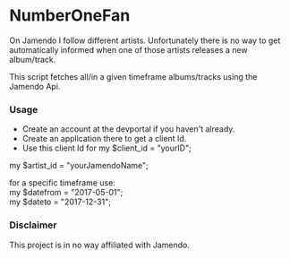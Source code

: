 # NumberOneFan

On Jamendo I follow different artists. Unfortunately there is no way to get automatically informed when one of those artists releases a new album/track.

This script fetches all/in a given timeframe albums/tracks using the Jamendo Api.

### Usage
+ Create an account at the devportal if you haven't already.
+ Create an application there to get a client Id.
+ Use this client Id for my $client_id = "yourID";

my $artist_id = "yourJamendoName";

for a specific timeframe use:  
my $datefrom = "2017-05-01";  
my $dateto = "2017-12-31";  

### Disclaimer
This project is in no way affiliated with Jamendo.
